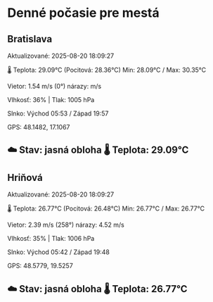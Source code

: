 ﻿# Denné počasie pre mestá

## Bratislava
Aktualizované: 2025-08-20 18:09:27

🌡️ Teplota: 29.09°C 
(Pocitová: 28.36°C)
Min: 28.09°C / Max: 30.35°C

Vietor: 1.54 m/s    (0°) 
nárazy:  m/s

Vlhkosť: 36% | Tlak: 1005 hPa

Slnko: Východ 05:53 / Západ 19:57

GPS: 48.1482, 17.1067

☁️ Stav: jasná obloha        🌡️ Teplota: 29.09°C
---

## Hriňová
Aktualizované: 2025-08-20 18:09:27

🌡️ Teplota: 26.77°C 
(Pocitová: 26.48°C)
Min: 26.77°C / Max: 26.77°C

Vietor: 2.39 m/s (258°)
nárazy: 4.52 m/s

Vlhkosť: 35% | Tlak: 1006 hPa

Slnko: Východ 05:42 / Západ 19:48

GPS: 48.5779, 19.5257

☁️ Stav: jasná obloha        🌡️ Teplota: 26.77°C
---
